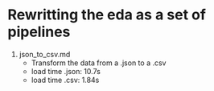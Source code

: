 # Rewritting the eda as a set of pipelines

1) json_to_csv.md
    * Transform the data from a .json to a .csv
    * load time .json: 10.7s
    * load time .csv: 1.84s